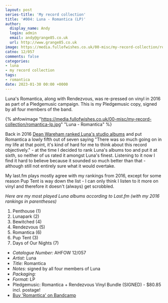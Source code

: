 ```yaml
---
layout: post
series-title: 'My record collection'
title: '#004: Luna - Romantica (LP)'
author:
  display_name: Andy
  login: admin
  email: andy@grange85.co.uk
  url: http://www.grange85.co.uk
image: https://media.fullofwishes.co.uk/00-misc/my-record-collection/romantica-lp.jpg
catno: 12/057
comments: false
categories:
- luna
- my record collection
tags:
- romantica
date: 2023-01-30 00:00 +0000
---
```

Luna's Romantica, along with Rendezvous, was re-pressed on vinyl in 2016 as part of a Pledgemusic campaign. This is my Pledgemusic copy, signed by all four members of the band. 

{% ahfowimage "https://media.fullofwishes.co.uk/00-misc/my-record-collection/romantica-lp.jpg" "Luna - Romantica" %}

Back in 2016 [Dean Wareham ranked Luna's studio albums](/2016/05/12/dean-wareham-ranks-lunas-studio-albums/) and put Romantica a lowly fifth out of seven saying "There was so much going on in my life at that point, it's kind of hard for me to think about this record objectively." - at the time I decided to rank Luna's albums too and put it at sixth, so neither of us rated it amongst Luna's finest. Listening to it now I find it hard to believe because it sounded so much better than that - although still not entirely sure what it would overtake.

My last.fm plays mostly agree with my rankings from 2016, except for some reason Pup Tent is way down the list - I can only think I listen to it more on vinyl and therefore it doesn't (always) get scrobbled.

_Here are my most played Luna albums according to Last.fm (with my 2016 rankings in parentheses)_
1. Penthouse (1)
2. Lunapark (2)
3. Bewitched (4)
4. Rendezvous (5)
5. Romantica (6)
6. Pup Tent (3)
7. Days of Our Nights (7)

 - *Catalogue Number:* AHFOW 12/057
 - *Artist:* Luna
 - *Title:* Romantica
 - *Notes:* signed by all four members of Luna
 - *Packaging:* 
 - *Format:* LP
 - Pledgemusic: Romantica + Rendezvous Vinyl Bundle (SIGNED) - $80.85 incl. postage!
 - [Buy 'Romantica' on Bandcamp](https://luna.bandcamp.com/album/romantica)
